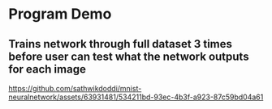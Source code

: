 # Program Demo
## Trains network through full dataset 3 times before user can test what the network outputs for each image
https://github.com/sathwikdoddi/mnist-neuralnetwork/assets/63931481/534211bd-93ec-4b3f-a923-87c59bd04a61

